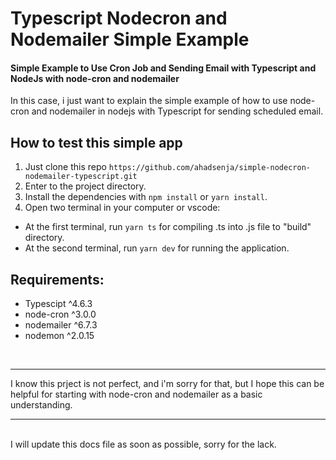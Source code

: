# Typescript Nodecron and Nodemailer Simple Example
#### Simple Example to Use Cron Job and Sending Email with Typescript and NodeJs with node-cron and nodemailer

In this case, i just want to explain the simple example of how to use node-cron and nodemailer in nodejs with
Typescript for sending scheduled email.

## How to test this simple app
1. Just clone this repo `https://github.com/ahadsenja/simple-nodecron-nodemailer-typescript.git`
2. Enter to the project directory.
3. Install the dependencies with `npm install` or `yarn install`.
4. Open two terminal in your computer or vscode:
  - At the first terminal, run `yarn ts` for compiling .ts into .js file to "build" directory.
  - At the second terminal, run `yarn dev` for running the application.

## Requirements:
- Typescipt ^4.6.3
- node-cron ^3.0.0
- nodemailer ^6.7.3
- nodemon ^2.0.15

<br>
<hr>
I know this prject is not perfect, and i'm sorry for that,
but I hope this can be helpful for starting with node-cron and nodemailer as a basic understanding.
<hr>
<br>
I will update this docs file as soon as possible, sorry for the lack.